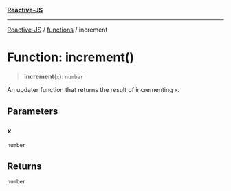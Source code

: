 [**Reactive-JS**](../../README.md)

***

[Reactive-JS](../../README.md) / [functions](../README.md) / increment

# Function: increment()

> **increment**(`x`): `number`

An updater function that returns the result of incrementing `x`.

## Parameters

### x

`number`

## Returns

`number`
